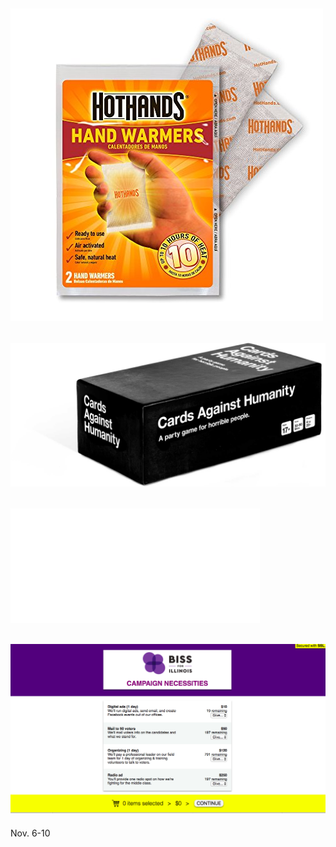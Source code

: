 ![](img/handwarmers.jpg)
---
![](img/cards.jpg)
---
![](img/biss-w.png)
---
![](img/wishlist.png)
---
Nov. 6-10
